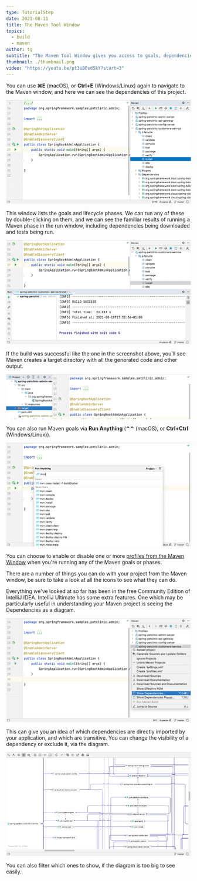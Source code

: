 ```yaml
---
type: TutorialStep
date: 2021-08-11
title: The Maven Tool Window
topics:
  - build
  - maven
author: tg
subtitle: "The Maven Tool Window gives you access to goals, dependencies, and more."
thumbnail: ./thumbnail.png
video: "https://youtu.be/pt3uB0sd5kY?start=3"
---
```


You can use **⌘E** (macOS), or **Ctrl+E** (Windows/Linux) again to navigate to the Maven window, and here we can see the dependencies of this project.

![maven-window.png](maven-window.png)

This window lists the goals and lifecycle phases. We can run any of these by double-clicking on them, and we can see the familiar results of running a Maven phase in the run window, including dependencies being downloaded and tests being run.

![](maven-install.png)

If the build was successful like the one in the screenshot above, you'll see Maven creates a target directory with all the generated code and other output.

![](target-directory.png)

You can also run Maven goals via **Run Anything** (**⌃⌃** (macOS), or **Ctrl+Ctrl** (Windows/Linux)).

![](run-anything.png)

You can choose to enable or disable one or more [profiles from the Maven Window](https://www.jetbrains.com/help/idea/work-with-maven-profiles.html) when you're running any of the Maven goals or phases.

There are a number of things you can do with your project from the Maven window, be sure to take a look at all the icons to see what they can do.

Everything we've looked at so far has been in the free Community Edition of IntelliJ IDEA. IntelliJ Ultimate has some extra features. One which may be particularly useful in understanding your Maven project is seeing the Dependencies as a diagram.

![](show-diagram.png)

This can give you an idea of which dependencies are directly imported by your application, and which are transitive. You can change the visibility of a dependency or exclude it, via the diagram.

![](dependencies-diagram.png)

You can also filter which ones to show, if the diagram is too big to see easily.
